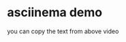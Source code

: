 <html>
<head>
  <link rel="stylesheet" type="text/css" href="asciinema-player.css" />
  <script type="text/javascript" src="asciinema-player.js"></script>
</head>
<body>
  <h1>asciinema demo</h1>
  <asciinema-player src="demo.cast"></asciinema-player>
  <p>you can copy the text from above video</p>
</body>
</html>
